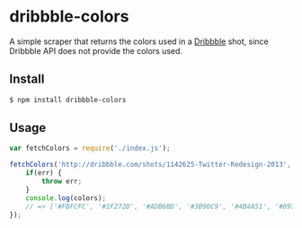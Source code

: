 # dribbble-colors
A simple scraper that returns the colors used in a [Dribbble](http://dribbble.com) shot, since Dribbble API does not provide the colors used.

## Install

```bash
$ npm install dribbble-colors
```

## Usage

```js
var fetchColors = require('./index.js');

fetchColors('http://dribbble.com/shots/1142625-Twitter-Redesign-2013', function(err, colors) {
	if(err) {
		throw err;
	}
	console.log(colors);
	// => ['#FBFCFC', '#1F272D', '#ADB6BD', '#3B90C9', '#4B4A51', '#897E6B', '#4895CD', '#6E8E95']
});
```